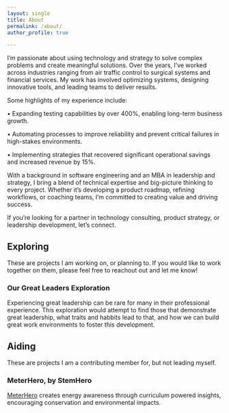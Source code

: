 ```yaml
---
layout: single
title: About
permalink: /about/
author_profile: true

---
```


I’m passionate about using technology and strategy to solve complex problems and create meaningful solutions. Over the years, I’ve worked across industries ranging from air traffic control to surgical systems and financial services. My work has involved optimizing systems, designing innovative tools, and leading teams to deliver results.

Some highlights of my experience include:

• Expanding testing capabilities by over 400%, enabling long-term business growth.

• Automating processes to improve reliability and prevent critical failures in high-stakes environments.

• Implementing strategies that recovered significant operational savings and increased revenue by 15%.

With a background in software engineering and an MBA in leadership and strategy, I bring a blend of technical expertise and big-picture thinking to every project. Whether it’s developing a product roadmap, refining workflows, or coaching teams, I’m committed to creating value and driving success.

If you’re looking for a partner in technology consulting, product strategy, or leadership development, let’s connect.

## Exploring

These are projects I am working on, or planning to. If you would like to work together on them, please feel free to reachout out and let me know!

### Our Great Leaders Exploration

Experiencing great leadership can be rare for many in their professional experience. This exploration would attempt to find those that demonstrate great leadership, what traits and habbits lead to that, and how we can build great work environments to foster this development.

## Aiding

These are projects I am a contributing member for, but not leading myself.

### MeterHero, by StemHero

[MeterHero](https://meterhero.com/) creates energy awareness through curriculum powered insights, encouraging conservation and environmental impacts.
